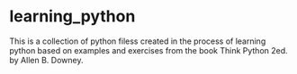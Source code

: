 # learning_python

This is a collection of python filess created in the process of learning python
based on examples and exercises from the book Think Python 2ed. by Allen B. Downey.
